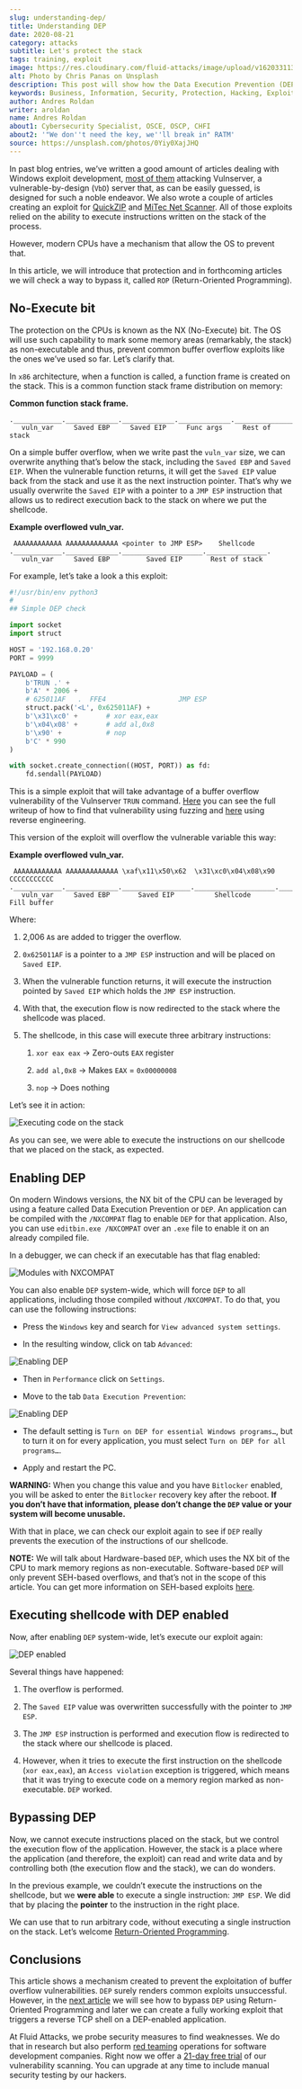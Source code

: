 ```yaml
---
slug: understanding-dep/
title: Understanding DEP
date: 2020-08-21
category: attacks
subtitle: Let's protect the stack
tags: training, exploit
image: https://res.cloudinary.com/fluid-attacks/image/upload/v1620331134/blog/understanding-dep/cover_infp8m.webp
alt: Photo by Chris Panas on Unsplash
description: This post will show how the Data Execution Prevention (DEP) security mechanism works and what are the implication for exploit development.
keywords: Business, Information, Security, Protection, Hacking, Exploit, OSEE, Ethical Hacking, Pentesting
author: Andres Roldan
writer: aroldan
name: Andres Roldan
about1: Cybersecurity Specialist, OSCE, OSCP, CHFI
about2: '"We don''t need the key, we''ll break in" RATM'
source: https://unsplash.com/photos/0Yiy0XajJHQ
---
```


In past blog entries, we’ve written a good amount of articles dealing
with Windows exploit development, [most of them](../tags/vulnserver/)
attacking Vulnserver, a vulnerable-by-design (`VbD`) server that,
as can be easily guessed, is designed for such a noble endeavor.
We also wrote a couple of articles
creating an exploit for [QuickZIP](../quickzip-exploit/) and [MiTec Net
Scanner](../netscan-exploit/). All of those exploits relied on the
ability to execute instructions written on the stack of the process.

However, modern CPUs have a mechanism that allow the OS to prevent that.

In this article, we will introduce that protection and in forthcoming
articles we will check a way to bypass it, called `ROP` (Return-Oriented
Programming).

## No-Execute bit

The protection on the CPUs is known as the NX (No-Execute) bit. The OS
will use such capability to mark some memory areas (remarkably, the
stack) as non-executable and thus, prevent common buffer overflow
exploits like the ones we’ve used so far. Let’s clarify that.

In `x86` architecture, when a function is called, a function frame is
created on the stack. This is a common function stack frame distribution
on memory:

**Common function stack frame.**

``` text
.____________._____________._____________._____________._________________.
   vuln_var     Saved EBP     Saved EIP     Func args     Rest of stack
```

On a simple buffer overflow, when we write past the `vuln_var` size, we
can overwrite anything that’s below the stack, including the `Saved EBP`
and `Saved EIP`. When the vulnerable function returns, it will get the
`Saved EIP` value back from the stack and use it as the next instruction
pointer. That’s why we usually overwrite the `Saved EIP` with a pointer
to a `JMP ESP` instruction that allows us to redirect execution back to
the stack on where we put the shellcode.

**Example overflowed vuln\_var.**

``` text
 AAAAAAAAAAAA AAAAAAAAAAAAA <pointer to JMP ESP>    Shellcode
.____________._____________.____________________._______________.
   vuln_var     Saved EBP         Saved EIP       Rest of stack
```

For example, let’s take a look a this exploit:

``` python
#!/usr/bin/env python3
#
## Simple DEP check

import socket
import struct

HOST = '192.168.0.20'
PORT = 9999

PAYLOAD = (
    b'TRUN .' +
    b'A' * 2006 +
    # 625011AF   .  FFE4                  JMP ESP
    struct.pack('<L', 0x625011AF) +
    b'\x31\xc0' +       # xor eax,eax
    b'\x04\x08' +       # add al,0x8
    b'\x90' +           # nop
    b'C' * 990
)

with socket.create_connection((HOST, PORT)) as fd:
    fd.sendall(PAYLOAD)
```

This is a simple exploit that will take advantage of a buffer overflow
vulnerability of the Vulnserver `TRUN` command.
[Here](../vulnserver-trun/) you can see the full writeup of how to find
that vulnerability using fuzzing and [here](../reversing-vulnserver/)
using reverse engineering.

This version of the exploit will overflow the vulnerable variable this
way:

**Example overflowed vuln\_var.**

``` text
 AAAAAAAAAAAA AAAAAAAAAAAAA \xaf\x11\x50\x62  \x31\xc0\x04\x08\x90 CCCCCCCCCCC
.____________._____________._________________.____________________.___________.
   vuln_var     Saved EBP       Saved EIP          Shellcode       Fill buffer
```

Where:

1. 2,006 `A`s are added to trigger the overflow.

2. `0x625011AF` is a pointer to a `JMP ESP` instruction and will be
    placed on `Saved EIP`.

3. When the vulnerable function returns, it will execute the
    instruction pointed by `Saved EIP` which holds the `JMP ESP`
    instruction.

4. With that, the execution flow is now redirected to the stack
    where the shellcode was placed.

5. The shellcode, in this case will execute three arbitrary
    instructions:

    1. `xor eax eax` → Zero-outs `EAX` register

    2. `add al,0x8` → Makes `EAX` = `0x00000008`

    3. `nop` → Does nothing

Let’s see it in action:

<div class="imgblock">

![Executing code on the stack](https://res.cloudinary.com/fluid-attacks/image/upload/v1620331134/blog/understanding-dep/exec-stack1_vf9ycb.gif)

</div>

As you can see, we were able to execute the instructions on our
shellcode that we placed on the stack, as expected.

<cta-banner
  buttontxt="Read more"
  link="/solutions/ethical-hacking/"
  title="Get started with Fluid Attacks' Ethical Hacking solution right now"
/>

## Enabling DEP

On modern Windows versions, the NX bit of the CPU can be leveraged by
using a feature called Data Execution Prevention or `DEP`. An
application can be compiled with the `/NXCOMPAT` flag to enable `DEP`
for that application. Also, you can use `editbin.exe /NXCOMPAT` over an
`.exe` file to enable it on an already compiled file.

In a debugger, we can check if an executable has that flag enabled:

<div class="imgblock">

![Modules with NXCOMPAT](https://res.cloudinary.com/fluid-attacks/image/upload/v1620331133/blog/understanding-dep/nxenabled_ggy9vw.webp)

</div>

You can also enable `DEP` system-wide, which will force `DEP` to all
applications, including those compiled without `/NXCOMPAT`. To do that,
you can use the following instructions:

- Press the `Windows` key and search for `View advanced system
  settings`.

- In the resulting window, click on tab `Advanced`:

<div class="imgblock">

![Enabling DEP](https://res.cloudinary.com/fluid-attacks/image/upload/v1620331133/blog/understanding-dep/enable-dep1_jkzhsm.webp)

</div>

- Then in `Performance` click on `Settings`.

- Move to the tab `Data Execution Prevention`:

<div class="imgblock">

![Enabling DEP](https://res.cloudinary.com/fluid-attacks/image/upload/v1620331134/blog/understanding-dep/enable-dep2_eqdu9f.webp)

</div>

- The default setting is `Turn on DEP for essential Windows
  programs…​`, but to turn it on for every application, you must
  select `Turn on DEP for all programs…​`.

- Apply and restart the PC.

**WARNING:** When you change this value and you have `Bitlocker`
enabled, you will be asked to enter the `Bitlocker` recovery key after
the reboot. **If you don’t have that information, please don’t change
the `DEP` value or your system will become unusable.**

With that in place, we can check our exploit again to see if `DEP`
really prevents the execution of the instructions of our shellcode.

**NOTE:** We will talk about Hardware-based `DEP`, which uses the NX bit
of the CPU to mark memory regions as non-executable. Software-based
`DEP` will only prevent SEH-based overflows, and that’s not in the scope of
this article. You can get more information on SEH-based exploits
[here](../vulnserver-gmon/).

## Executing shellcode with DEP enabled

Now, after enabling `DEP` system-wide, let’s execute our exploit again:

<div class="imgblock">

![DEP enabled](https://res.cloudinary.com/fluid-attacks/image/upload/v1620331134/blog/understanding-dep/exec-stack2_irsdv6.gif)

</div>

Several things have happened:

1. The overflow is performed.

2. The `Saved EIP` value was overwritten successfully with the pointer
    to `JMP ESP`.

3. The `JMP ESP` instruction is performed and execution flow is
    redirected to the stack where our shellcode is placed.

4. However, when it tries to execute the first instruction on the
    shellcode (`xor eax,eax`), an `Access violation` exception is
    triggered, which means that it was trying to execute code on a
    memory region marked as non-executable. `DEP` worked.

## Bypassing DEP

Now, we cannot execute instructions placed on the stack, but we control
the execution flow of the application. However, the stack is a place
where the application (and therefore, the exploit) can read and write
data and by controlling both (the execution flow and the stack), we can
do wonders.

In the previous example, we couldn’t execute the instructions on the
shellcode, but we **were able** to execute a single instruction: `JMP
ESP`. We did that by placing the **pointer** to the instruction in the
right place.

We can use that to run arbitrary code, without executing a single
instruction on the stack. Let’s welcome [Return-Oriented
Programming](../bypassing-dep/).

## Conclusions

This article shows a mechanism created to prevent the exploitation of
buffer overflow vulnerabilities. `DEP` surely renders common
exploits unsuccessful.
However, in the [next article](../bypassing-dep/) we will see
how to bypass `DEP` using Return-Oriented Programming and later we can
create a fully working exploit that triggers a reverse TCP shell on a
DEP-enabled application.

At Fluid Attacks,
we probe security measures
to find weaknesses.
We do that in research
but also perform [red teaming](../../solutions/red-teaming/) operations
for software development companies.
Right now we offer a [21-day free trial](../../free-trial/)
of our vulnerability scanning.
You can upgrade at any time
to include manual security testing by our hackers.
